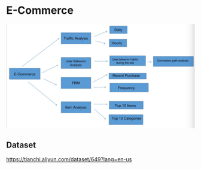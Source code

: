 # E-Commerce

![Framework](https://github.com/Weifeng2Wu/E-Commerce/blob/master/Framework.pic.jpg)


## Dataset 
https://tianchi.aliyun.com/dataset/649?lang=en-us

